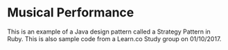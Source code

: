 # Musical Performance
This is an example of a Java design pattern called a Strategy Pattern in Ruby.
This is also sample code from a Learn.co Study group on 01/10/2017.
